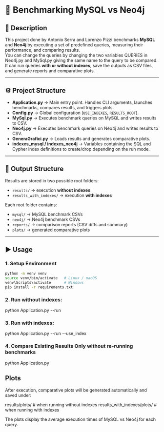 # 📖 Benchmarking MySQL vs Neo4j

## 📌 Description
This project done by Antonio Serra and Lorenzo Pizzi benchmarks **MySQL** and **Neo4j** by executing a set of predefined queries, measuring their performance, and comparing results.  
You can change the queries by changing the two variables QUERIES in Neo4j.py and MySql.py giving the same name to the query to be compared.
It can run queries **with or without indexes**, save the outputs as CSV files, and generate reports and comparative plots.

---

## ⚙️ Project Structure
- **Application.py** → Main entry point. Handles CLI arguments, launches benchmarks, compares results, and triggers plots.  
- **Config.py** → Global configuration (`USE_INDEXES`, `RESULTS_ROOT`).  
- **MySql.py** → Executes benchmark queries on MySQL and writes results to CSV.  
- **Neo4j.py** → Executes benchmark queries on Neo4j and writes results to CSV.  
- **GeneraGrafici.py** → Loads results and generates comparative plots.  
- **indexes_mysql / indexes_neo4j** → Variables containing the SQL and Cypher index definitions to create/drop depending on the run mode.  

---

## 📂 Output Structure
Results are stored in two possible root folders:
- `results/` → execution **without indexes**  
- `results_with_indexes/` → execution **with indexes**  

Each root folder contains:
- `mysql/` → MySQL benchmark CSVs  
- `neo4j/` → Neo4j benchmark CSVs  
- `reports/` → comparison reports (CSV diffs and summary)  
- `plots/` → generated comparative plots  

---

## ▶️ Usage

### 1. Setup Environment
```bash
python -m venv venv
source venv/bin/activate   # Linux / macOS
venv\Scripts\activate      # Windows
pip install -r requirements.txt
```

### 2. Run without indexes:

python Application.py --run

### 3. Run with indexes:

python Application.py --run --use_index

### 4. Compare Existing Results Only without re-running benchmarks

python Application.py

## Plots
After execution, comparative plots will be generated automatically and saved under:

results/plots/                # when running without indexes
results_with_indexes/plots/   # when running with indexes

The plots display the average execution times of MySQL vs Neo4j for each query.
